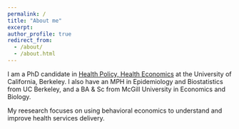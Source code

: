 ```yaml
---
permalink: /
title: "About me"
excerpt: 
author_profile: true
redirect_from: 
  - /about/
  - /about.html
---
```


I am a PhD candidate in [Health Policy, Health Economics](https://publichealth.berkeley.edu/academics/health-policy-and-management/health-policy-phd/) at the University of California, Berkeley. I also have an MPH in Epidemiology and Biostatistics from UC Berkeley, and a BA & Sc from McGill University in Economics and Biology.

My reesearch focuses on using behavioral economics to understand and improve health services delivery. 


